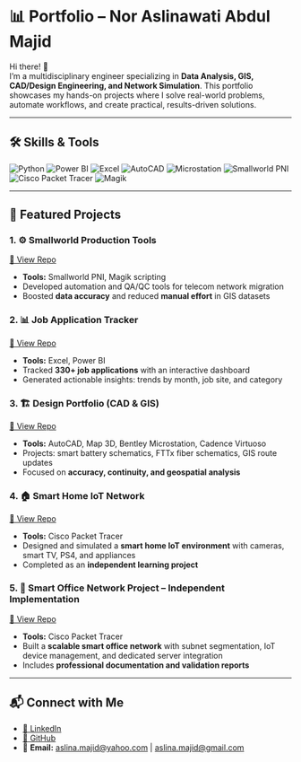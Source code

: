 # 📊 Portfolio – Nor Aslinawati Abdul Majid  

Hi there! 👋  
I’m a multidisciplinary engineer specializing in **Data Analysis, GIS, CAD/Design Engineering, and Network Simulation**. This portfolio showcases my hands-on projects where I solve real-world problems, automate workflows, and create practical, results-driven solutions.  

---

## 🛠️ Skills & Tools  
![Python](https://img.shields.io/badge/Python-3776AB?style=for-the-badge&logo=python&logoColor=white) 
![Power BI](https://img.shields.io/badge/Power%20BI-F2C811?style=for-the-badge&logo=power-bi&logoColor=black) 
![Excel](https://img.shields.io/badge/Excel-217346?style=for-the-badge&logo=microsoft-excel&logoColor=white) 
![AutoCAD](https://img.shields.io/badge/AutoCAD-CC0000?style=for-the-badge&logo=autodesk&logoColor=white) 
![Microstation](https://img.shields.io/badge/MicroStation-0072C6?style=for-the-badge&logo=autodesk&logoColor=white) 
![Smallworld PNI](https://img.shields.io/badge/Smallworld-PNI-orange?style=for-the-badge) 
![Cisco Packet Tracer](https://img.shields.io/badge/Cisco%20Packet%20Tracer-1DB2F5?style=for-the-badge&logo=cisco&logoColor=white) 
![Magik](https://img.shields.io/badge/Magik-8A2BE2?style=for-the-badge&logo=python&logoColor=white)  

---

## 🚀 Featured Projects  

### 1. ⚙️ Smallworld Production Tools  
[🔗 View Repo](https://github.com/aszleyna85/SmallWorld_prod_tools)  
- **Tools:** Smallworld PNI, Magik scripting  
- Developed automation and QA/QC tools for telecom network migration  
- Boosted **data accuracy** and reduced **manual effort** in GIS datasets  

### 2. 📊 Job Application Tracker  
[🔗 View Repo](https://github.com/aszleyna85/Job_Application_Tracker)  
- **Tools:** Excel, Power BI  
- Tracked **330+ job applications** with an interactive dashboard  
- Generated actionable insights: trends by month, job site, and category  

### 3. 🏗️ Design Portfolio (CAD & GIS)  
[🔗 View Repo](https://github.com/aszleyna85/Design_Portfolio)  
- **Tools:** AutoCAD, Map 3D, Bentley Microstation, Cadence Virtuoso  
- Projects: smart battery schematics, FTTx fiber schematics, GIS route updates  
- Focused on **accuracy, continuity, and geospatial analysis**  

### 4. 🏠 Smart Home IoT Network  
[🔗 View Repo](https://github.com/aszleyna85/Smart_Home_IoT)  
- **Tools:** Cisco Packet Tracer  
- Designed and simulated a **smart home IoT environment** with cameras, smart TV, PS4, and appliances  
- Completed as an **independent learning project**  

### 5. 🏢 Smart Office Network Project – Independent Implementation  
[🔗 View Repo](https://github.com/aszleyna85/Smart-Office-Network-Project)  
- **Tools:** Cisco Packet Tracer  
- Built a **scalable smart office network** with subnet segmentation, IoT device management, and dedicated server integration  
- Includes **professional documentation and validation reports**  

---

## 📬 Connect with Me  
- [💼 LinkedIn](https://www.linkedin.com/in/nor-aslinawati-abdul-majid/)  
- [🐙 GitHub](https://github.com/aszleyna85)  
- 📧 **Email:** aslina.majid@yahoo.com | aslina.majid@gmail.com  
